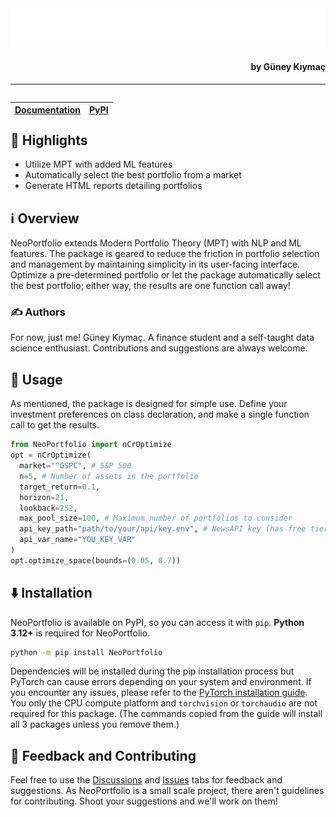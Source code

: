 <a href="https://gongjr0.github.io/NeoPortfolio/">
<img src="docs/logo.svg"></img>
</a>
<h4 align="right">by Güney Kıymaç</h4>
<hr> </hr>

<div align="right">
    <table align="right" border-collapse="collapse" width="100%" border-style="hidden!important">
        <thead>
            <tr>
                <th border-collapse="collapse" border-style="hidden"><a href="https://gongjr0.github.io/NeoPortfolio/">Documentation</a></th>
                <th><a href="https://pypi.org/project/NeoPortfolio/">PyPI</a></th>
            </tr>
        </thead>
    </table>
</div>
<br></br>

## 🌟 Highlights

- Utilize MPT with added ML features
- Automatically select the best portfolio from a market
- Generate HTML reports detailing portfolios


## ℹ️ Overview
NeoPortfolio extends Modern Portfolio Theory (MPT) with NLP and ML features. The package is geared to reduce the friction 
in portfolio selection and management by maintaining simplicity in its user-facing interface. Optimize a pre-determined
portfolio or let the package automatically select the best portfolio; either way, the results are one function call
away!
### ✍️ Authors
For now, just me! Güney Kıymaç. A finance student and a self-taught data science enthusiast.  Contributions and suggestions
are always welcome. 

## 🚀 Usage
As mentioned, the package is designed for simple use. Define your investment preferences on class declaration, and
make a single function call to get the results.

```python
from NeoPortfolio import nCrOptimize
opt = nCrOptimize(
  market="^GSPC", # S&P 500
  n=5, # Number of assets in the portfolio
  target_return=0.1,
  horizon=21,
  lookback=252,
  max_pool_size=100, # Maximum number of portfolios to consider
  api_key_path="path/to/your/api/key.env", # NewsAPI key (has free tier)
  api_var_name="YOU_KEY_VAR"
)
opt.optimize_space(bounds=(0.05, 0.7))
```

## ⬇️ Installation
NeoPortfolio is available on PyPI, so you can access it with `pip`. __Python 3.12+__ is required for NeoPortfolio.

```bash
python -m pip install NeoPortfolio
```
Dependencies will be installed during the pip installation process but PyTorch can cause errors depending on your system and 
environment. If you encounter any issues, please refer to the [PyTorch installation guide](https://pytorch.org/get-started/locally/).
You only the CPU compute platform and `torchvision` or `torchaudio` are not required for this package. 
(The commands copied from the guide will install all 3 packages unless you remove them.)

## 💭 Feedback and Contributing
Feel free to use the [Discussions](https://github.com/GongJr0/NeoPortfolio/discussions) and [Issues](https://github.com/GongJr0/NeoPortfolio/issues) tabs for feedback and suggestions. As NeoPortfolio is a small scale 
project, there aren't guidelines for contributing. Shoot your suggestions and we'll work on them!